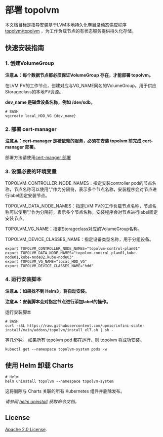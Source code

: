 # 部署 topolvm

本文档目标是指导安装基于LVM本地持久化卷目录动态供应程序 [topolvm/topolvm](https://github.com/topolvm/topolvm) ，为工作负载节点的有状态服务提供持久化存储。

## 快速安装指南

### 1. 创建VolumeGroup

**注意⚠️：每个数据节点都必须保证VolumeGroup 存在，才能部署 topolvm。**

在LVM PV的工作节点，创建对应与VG_NAME同名的VolumeGroup，用于供应Storageclass的本地PV资源。

**dev_name 是磁盘设备名称，例如 /dev/sdb。**

```console
# BASH
vgcreate local_HDD_VG {dev_name}
```

### 2. 部署 cert-manager

**注意⚠️：cert-manager 是被依赖的服务，必须在安装 topolvm 前完成 cert-manager 部署。**

部署方法请使用[cert-manger 部署](https://github.com/upmio/infini-scale-install/tree/main/addons/cert-manager)

### 3. 设置必要的环境变量

TOPOLVM_CONTROLLER_NODE_NAMES：指定安装controller pod的节点名称，节点名称可以使用","作为分隔符，表示多个节点名称，安装程序会对节点进行label固定安装节点。

TOPOLVM_DATA_NODE_NAMES：指定LVM PV的工作负载节点名称，节点名称可以使用","作为分隔符，表示多个节点名称，安装程序会对节点进行label固定安装节点。

TOPOLVM_VG_NAME：指定Storageclass对应的VolumeGroup名称。

TOPOLVM_DEVICE_CLASSES_NAME：指定设备类型名称，用于分组设备。

```console
export TOPOLVM_CONTROLLER_NODE_NAMES="topolvm-control-plan01"
export TOPOLVM_DATA_NODE_NAMES="topolvm-control-plan01,kube-node01,kube-node02,kube-node03"
export TOPOLVM_VG_NAME="local_HDD_VG"
export TOPOLVM_DEVICE_CLASSES_NAME="hdd"
```

### 4. 运行安装脚本

**注意⚠️：如果找不到 Helm3，将自动安装。**

**注意⚠️：安装脚本会对指定节点进行添加label的操作。**

运行安装脚本
```console
# BASH
curl -sSL https://raw.githubusercontent.com/upmio/infini-scale-install/main/addons/topolvm/install_el7.sh | sh -
```

等几分钟。 如果所有 topolvm  pod 都在运行，则 topolvm 将成功安装。

```console
kubectl get --namespace topolvm-system pods -w
```

## 使用 Helm 卸载 Charts

```console
# Helm
helm uninstall topolvm --namespace topolvm-system
```

这将删除与 Charts 关联的所有 Kubernetes 组件并删除发布。

_请参阅 [helm uninstall](https://helm.sh/docs/helm/helm_uninstall/) 获取命令文档。_

## License

<!-- Keep full URL links to repo files because this README syncs from main to gh-pages.  -->
[Apache 2.0 License](https://raw.githubusercontent.com/upmio/infini-scale-install/main/LICENSE).
